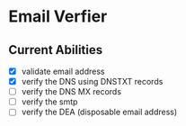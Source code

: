 # Email Verfier

## Current Abilities

- [x] validate email address
- [x] verify the DNS using DNSTXT records
- [ ] verify the DNS MX records
- [ ] verify the smtp
- [ ] verify the DEA (disposable email address) 
